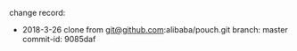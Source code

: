 change record:
* 2018-3-26 clone from git@github.com:alibaba/pouch.git
branch: master
commit-id: 9085daf